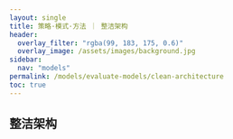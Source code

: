 ```yaml
---
layout: single
title: 策略·模式·方法 ｜ 整洁架构
header:
  overlay_filter: "rgba(99, 183, 175, 0.6)"
  overlay_image: /assets/images/background.jpg
sidebar:
  nav: "models"
permalink: /models/evaluate-models/clean-architecture
toc: true
---
```


## 整洁架构






